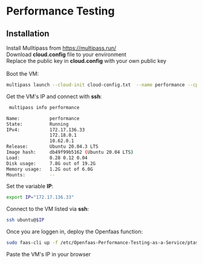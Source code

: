 # Performance Testing


## Installation

Install Mulltipass from https://multipass.run/<br />
Download **cloud.config** file to your environment<br />
Replace the public key in **cloud.config** with your own public key<br /><br />
Boot the VM:
```sh
multipass launch --cloud-init cloud-config.txt  --name performance --cpus 4 --mem 4G --disk 20G
```
Get the VM's IP and connect with **ssh**:
```sh
 multipass info performance
```
```sh
Name:           performance
State:          Running
IPv4:           172.17.136.33
                172.18.0.1
                10.62.0.1
Release:        Ubuntu 20.04.3 LTS
Image hash:     db49f99b5162 (Ubuntu 20.04 LTS)
Load:           0.28 0.12 0.04
Disk usage:     7.8G out of 19.2G
Memory usage:   1.2G out of 6.0G
Mounts:         --
```
Set the variable **IP**:
```sh
export IP="172.17.136.33"
```
Connect to the VM listed via **ssh**:
```sh
ssh ubuntu@$IP
```
Once you are loggen in, deploy the Openfaas function:
```sh
sudo faas-cli up -f /etc/Openfaas-Performance-Testing-as-a-Service/ptas.yml
```
Paste the VM's IP in your browser

